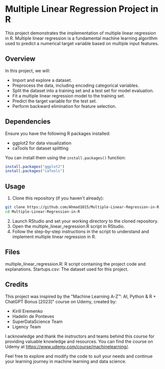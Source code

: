 # Multiple Linear Regression Project in R

This project demonstrates the implementation of multiple linear regression in R. Multiple linear regression is a fundamental machine learning algorithm used to predict a numerical target variable based on multiple input features.

## Overview

In this project, we will:

- Import and explore a dataset.
- Preprocess the data, including encoding categorical variables.
- Split the dataset into a training set and a test set for model evaluation.
- Fit a multiple linear regression model to the training set.
- Predict the target variable for the test set.
- Perform backward elimination for feature selection.

## Dependencies

Ensure you have the following R packages installed:

- ggplot2 for data visualization
- caTools for dataset splitting

You can install them using the `install.packages()` function:

```R
install.packages("ggplot2")
install.packages("caTools")
```
## Usage
1) Clone this repository (if you haven't already):
```bash
git clone https://github.com/Ahmad1015/Multiple-Linear-Regression-in-R.git
cd Multiple-Linear-Regression-in-R
```
2) Launch RStudio and set your working directory to the cloned repository.
3) Open the multiple_linear_regression.R script in RStudio.
4) Follow the step-by-step instructions in the script to understand and implement multiple linear regression in R.
   
## Files
multiple_linear_regression.R: R script containing the project code and explanations.
Startups.csv: The dataset used for this project.

## Credits

This project was inspired by the "Machine Learning A-Z™: AI, Python & R + ChatGPT Bonus [2023]" course on Udemy, created by:

- Kirill Eremenko
- Hadelin de Ponteves
- SuperDataScience Team
- Ligency Team

I acknowledge and thank the instructors and teams behind this course for providing valuable knowledge and resources. You can find the course on Udemy at https://www.udemy.com/course/machinelearning/.

Feel free to explore and modify the code to suit your needs and continue your learning journey in machine learning and data science.

